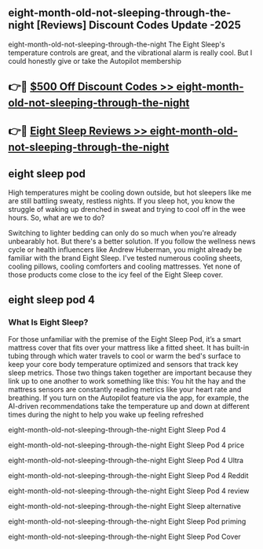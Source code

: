 ## eight-month-old-not-sleeping-through-the-night [Reviews​] Discount Codes Update -2025

eight-month-old-not-sleeping-through-the-night The Eight Sleep's temperature controls are great, and the vibrational alarm is really cool. But I could honestly give or take the Autopilot membership

## 👉🔴 [$500 Off Discount Codes >> eight-month-old-not-sleeping-through-the-night](http://download.freeplayer.one?title=eight-month-old-not-sleeping-through-the-night&ref=18-ES)

## 👉🔴 [Eight Sleep Reviews >> eight-month-old-not-sleeping-through-the-night](http://download.freeplayer.one?title=eight-month-old-not-sleeping-through-the-night&ref=18-ES)

## eight sleep pod

High temperatures might be cooling down outside, but hot sleepers like me are still battling sweaty, restless nights. If you sleep hot, you know the struggle of waking up drenched in sweat and trying to cool off in the wee hours. So, what are we to do?

Switching to lighter bedding can only do so much when you're already unbearably hot. But there's a better solution. If you follow the wellness news cycle or health influencers like Andrew Huberman, you might already be familiar with the brand Eight Sleep. I've tested numerous cooling sheets, cooling pillows, cooling comforters and cooling mattresses. Yet none of those products come close to the icy feel of the Eight Sleep cover.

## eight sleep pod 4

### What Is Eight Sleep?

For those unfamiliar with the premise of the Eight Sleep Pod, it’s a smart mattress cover that fits over your mattress like a fitted sheet. It has built-in tubing through which water travels to cool or warm the bed's surface to keep your core body temperature optimized and sensors that track key sleep metrics. Those two things taken together are important because they link up to one another to work something like this: You hit the hay and the mattress sensors are constantly reading metrics like your heart rate and breathing. If you turn on the Autopilot feature via the app, for example, the AI-driven recommendations take the temperature up and down at different times during the night to help you wake up feeling refreshed

eight-month-old-not-sleeping-through-the-night Eight Sleep Pod 4

eight-month-old-not-sleeping-through-the-night Eight Sleep Pod 4 price

eight-month-old-not-sleeping-through-the-night Eight Sleep Pod 4 Ultra

eight-month-old-not-sleeping-through-the-night Eight Sleep Pod 4 Reddit

eight-month-old-not-sleeping-through-the-night Eight Sleep Pod 4 review

eight-month-old-not-sleeping-through-the-night Eight Sleep alternative

eight-month-old-not-sleeping-through-the-night Eight Sleep Pod priming

eight-month-old-not-sleeping-through-the-night Eight Sleep Pod Cover